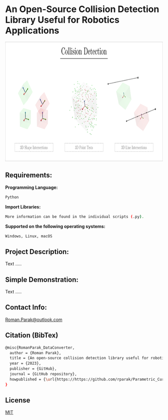 # An Open-Source Collision Detection Library Useful for Robotics Applications

<p align="center">
<img src=https://github.com/rparak/Collision_Detection/blob/main/images/Collision_Detection_Background.png width="800" height="380">
</p>

## Requirements:

**Programming Language:**

```bash
Python
```

**Import Libraries:**
```bash
More information can be found in the individual scripts (.py).
```

**Supported on the following operating systems:**
```bash
Windows, Linux, macOS
```

## Project Description:
Text .....

## Simple Demonstration:
Text .....

## Contact Info:
Roman.Parak@outlook.com

## Citation (BibTex)
```bash
@misc{RomanParak_DataConverter,
  author = {Roman Parak},
  title = {An open-source collision detection library useful for robotics applications},
  year = {2023},
  publisher = {GitHub},
  journal = {GitHub repository},
  howpublished = {\url{https://https://github.com/rparak/Parametric_Curves}}
}
```

## License
[MIT](https://choosealicense.com/licenses/mit/)
